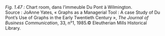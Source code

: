 *Fig. 1.47 :* Chart room, dans l’immeuble Du Pont à Wilmington.  
Source : JoAnne Yates, « Graphs as a Managerial Tool : A case Study of Du Pont’s Use of Graphs in the Early Twentieth Century », *The Journal of Business Communication*, 33, n°1, 1985.© Eleutherian Mills Historical Library.